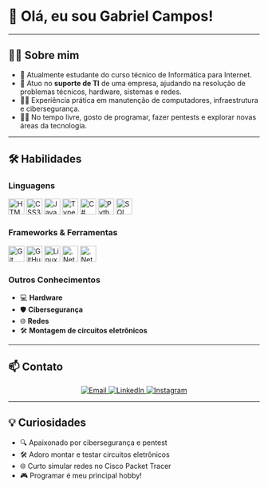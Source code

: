# 👋 Olá, eu sou Gabriel Campos!

---

## 👨‍💻 Sobre mim

- 🏫 Atualmente estudante do curso técnico de Informática para Internet.
- 💼 Atuo no **suporte de TI** de uma empresa, ajudando na resolução de problemas técnicos, hardware, sistemas e redes.
- 👨‍🔧 Experiência prática em manutenção de computadores, infraestrutura e cibersegurança.
- 🧑‍💻 No tempo livre, gosto de programar, fazer pentests e explorar novas áreas da tecnologia.

---

## 🛠️ Habilidades

### Linguagens

<p>
  <img src="https://cdn.jsdelivr.net/gh/devicons/devicon/icons/html5/html5-original.svg" width="32" height="32" alt="HTML5"/>
  <img src="https://cdn.jsdelivr.net/gh/devicons/devicon/icons/css3/css3-original.svg" width="32" height="32" alt="CSS3"/>
  <img src="https://cdn.jsdelivr.net/gh/devicons/devicon/icons/javascript/javascript-original.svg" width="32" height="32" alt="JavaScript"/>
  <img src="https://cdn.jsdelivr.net/gh/devicons/devicon/icons/typescript/typescript-original.svg" width="32" height="32" alt="TypeScript"/>
  <img src="https://cdn.jsdelivr.net/gh/devicons/devicon/icons/csharp/csharp-original.svg" width="32" height="32" alt="C#"/>
  <img src="https://cdn.jsdelivr.net/gh/devicons/devicon/icons/python/python-original.svg" width="32" height="32" alt="Python"/>
  <img src="https://cdn.jsdelivr.net/gh/devicons/devicon/icons/mysql/mysql-original.svg" width="32" height="32" alt="SQL"/>
</p>

### Frameworks & Ferramentas

<p>
  <img src="https://cdn.jsdelivr.net/gh/devicons/devicon/icons/git/git-original.svg" width="32" height="32" alt="Git"/>
  <img src="https://cdn.jsdelivr.net/gh/devicons/devicon/icons/github/github-original.svg" width="32" height="32" alt="GitHub"/>
  <img src="https://cdn.jsdelivr.net/gh/devicons/devicon/icons/linux/linux-original.svg" width="32" height="32" alt="Linux"/>
  <img src="https://upload.wikimedia.org/wikipedia/commons/7/7d/Microsoft_.NET_logo.svg" width="32" height="32" alt=".Net"/>
  <img src="https://hurbad.com/wp-content/uploads/2021/12/Cisco-Packet-Tracer.png" width="32" height="32" alt=".Net"/>

</p>

### Outros Conhecimentos

- 💻 **Hardware**
- 🛡️ **Cibersegurança**
- 🌐 **Redes**
- 🛠️ **Montagem de circuitos eletrônicos**

---

## 📫 Contato

<p align="center">
  <a href="mailto:gabrielCamposf13@gmail.com">
    <img src="https://img.shields.io/badge/Email-D14836?style=for-the-badge&logo=gmail&logoColor=white" alt="Email"/>
  </a>
  <a href="https://www.linkedin.com/in/gabriel-campos" target="_blank">
    <img src="https://img.shields.io/badge/LinkedIn-0077B5?style=for-the-badge&logo=linkedin&logoColor=white" alt="LinkedIn"/>
  </a>
  <a href="https://instagram.com/biel.camposxz" target="_blank">
    <img src="https://img.shields.io/badge/Instagram-E4405F?style=for-the-badge&logo=instagram&logoColor=white" alt="Instagram"/>
  </a>
</p>

---

## 💡 Curiosidades

- 🔍 Apaixonado por cibersegurança e pentest
- 🛠️ Adoro montar e testar circuitos eletrônicos
- 🌐 Curto simular redes no Cisco Packet Tracer
- 🎮 Programar é meu principal hobby!
